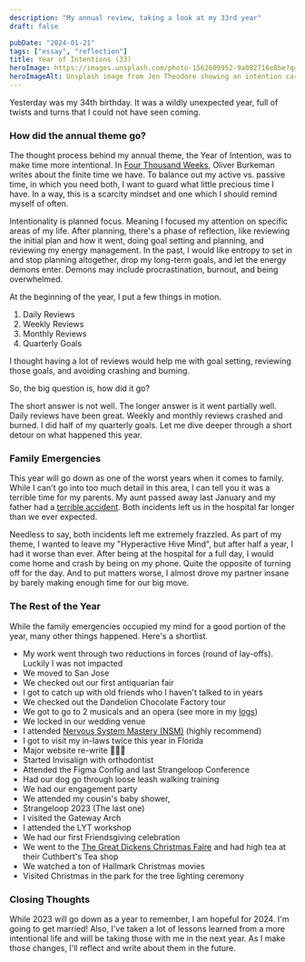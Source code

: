 ```yaml
---
description: "My annual review, taking a look at my 33rd year"
draft: false

pubDate: "2024-01-21"
tags: ["essay", "reflection"]
title: Year of Intentions (33)
heroImage: https://images.unsplash.com/photo-1562609952-9a082716e8be?q=80&w=2370&auto=format&fit=crop&ixlib=rb-4.0.3&ixid=M3wxMjA3fDB8MHxwaG90by1wYWdlfHx8fGVufDB8fHx8fA%3D%3D
heroImageAlt: Unsplash image from Jen Theodore showing an intention card
---
```


Yesterday was my 34th birthday. It was a wildly unexpected year, full of twists and turns that I could not have seen coming.

### How did the annual theme go?

The thought process behind my annual theme, the Year of Intention, was to make time more intentional. In [Four Thousand Weeks](/curation/books/2022-02-21-four-thousand-weeks), Oliver Burkeman writes about the finite time we have. To balance out my active vs. passive time, in which you need both, I want to guard what little precious time I have. In a way, this is a scarcity mindset and one which I should remind myself of often.

Intentionality is planned focus. Meaning I focused my attention on specific areas of my life. After planning, there's a phase of reflection, like reviewing the initial plan and how it went, doing goal setting and planning, and reviewing my energy management. In the past, I would like entropy to set in and stop planning altogether, drop my long-term goals, and let the energy demons enter. Demons may include procrastination, burnout, and being overwhelmed.

At the beginning of the year, I put a few things in motion.

1. Daily Reviews
2. Weekly Reviews
3. Monthly Reviews
4. Quarterly Goals

I thought having a lot of reviews would help me with goal setting, reviewing those goals, and avoiding crashing and burning.

So, the big question is, how did it go?

The short answer is not well. The longer answer is it went partially well. Daily reviews have been great. Weekly and monthly reviews crashed and burned. I did half of my quarterly goals. Let me dive deeper through a short detour on what happened this year.

### Family Emergencies

This year will go down as one of the worst years when it comes to family. While I can't go into too much detail in this area, I can tell you it was a terrible time for my parents. My aunt passed away last January and my father had a [terrible accident](/blog/2023-08-11-hospital-vibes). Both incidents left us in the hospital far longer than we ever expected. 

Needless to say, both incidents left me extremely frazzled. As part of my theme, I wanted to leave my "Hyperactive Hive Mind", but after half a year, I had it worse than ever. After being at the hospital for a full day, I would come home and crash by being on my phone. Quite the opposite of turning off for the day. And to put matters worse, I almost drove my partner insane by barely making enough time for our big move.

### The Rest of the Year

While the family emergencies occupied my mind for a good portion of the year, many other things happened. Here's a shortlist.

- My work went through two reductions in forces (round of lay-offs). Luckily I was not impacted
- We moved to San Jose
- We checked out our first antiquarian fair
- I got to catch up with old friends who I haven't talked to in years
- We checked out the Dandelion Chocolate Factory tour
- We got to go to 2 musicals and an opera (see more in my [logs](/curation/log/2023))
- We locked in our wedding venue
- I attended [Nervous System Mastery (NSM)](https://nsmastery.com/) (highly recommend)
- I got to visit my in-laws twice this year in Florida
- Major website re-write 🧑🏽‍💻
- Started Invisalign with orthodontist
- Attended the Figma Config and last Strangeloop Conference
- Had our dog go through loose leash walking training
- We had our engagement party
- We attended my cousin's baby shower, 
- Strangeloop 2023 (The last one)
- I visited the Gateway Arch
- I attended the LYT workshop
- We had our first Friendsgiving celebration
- We went to the [The Great Dickens Christmas Faire](https://dickensfair.com/general-information/) and had high tea at their Cuthbert's Tea shop 
- We watched a ton of Hallmark Christmas movies
- Visited Christmas in the park for the tree lighting ceremony

### Closing Thoughts

While 2023 will go down as a year to remember, I am hopeful for 2024. I'm going to get married! Also, I've taken a lot of lessons learned from a more intentional life and will be taking those with me in the next year. As I make those changes, I'll reflect and write about them in the future.
